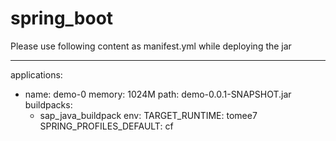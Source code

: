 # spring_boot

Please use following content as manifest.yml while deploying the jar

---
applications:

- name: demo-0
  memory: 1024M
  path: demo-0.0.1-SNAPSHOT.jar
  buildpacks:
    - sap_java_buildpack
  env:
    TARGET_RUNTIME: tomee7
    SPRING_PROFILES_DEFAULT: cf
   
